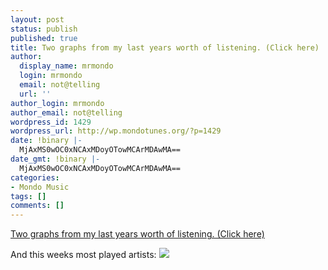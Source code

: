 ```yaml
---
layout: post
status: publish
published: true
title: Two graphs from my last years worth of listening. (Click here)
author:
  display_name: mrmondo
  login: mrmondo
  email: not@telling
  url: ''
author_login: mrmondo
author_email: not@telling
wordpress_id: 1429
wordpress_url: http://wp.mondotunes.org/?p=1429
date: !binary |-
  MjAxMS0wOC0xNCAxMDoyOTowMCArMDAwMA==
date_gmt: !binary |-
  MjAxMS0wOC0xNCAxMDoyOTowMCArMDAwMA==
categories:
- Mondo Music
tags: []
comments: []
---
```

<a href='http://imgur.com/a/Gjje8'>Two graphs from my last years worth of listening. (Click here)</a>
<div class="link_description">
And this weeks most played artists:
<a href="http://www.last.fm/user/sammcj2000/?chartstyle=artists" target="_nk"><img src="http://imagegen.last.fm/artists/artists/10/sammcj2000.gif" border="0" /></a>
</div>
